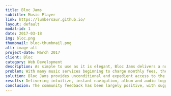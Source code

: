 ```yaml
---
title: Bloc Jams
subtitle: Music Player
link: https://lumbersaur.github.io/
layout: default
modal-id: 1
date: 2017-03-18
img: bloc.png
thumbnail: bloc-thumbnail.png
alt: image-alt
project-date: March 2017
client: Bloc
category: Web Development
description: As simple to use as it is elegant, Bloc Jams delivers a no-nonsense path to the music you want to listen to. Built with jQuery and Buzz music library, it includes mobile compatibility and a convenient album toggle built in so you can spend more time jamming and less time navigating. 
problem: With many music services beginning to charge monthly fees, the remaining numbers of free music outlets is dwindling. In the age of instant gratification, many people wish for a song service that provides quality without requiring a large quantity of their time or money.
solution: Bloc Jams provides unconditional and expedient access to the songs you want to hear. Navigation is a breeze with a comprehensive collection page, pointing the way to the album of your choosing.
results: Delivering intuitize, instant navigation, album and audio toggle, as well as a slide bar for moving through the music, Bloc Jams comprehensively delivers on its promise of providing music without all the bother.
conclusion: The community feedback has been largely positive, with suggestions for broadening the music library.
---
```


